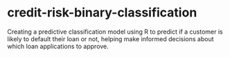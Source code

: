 # credit-risk-binary-classification
Creating a predictive classification model using R to predict if a customer is likely to default their loan or not, helping make informed decisions about which loan applications to approve.
